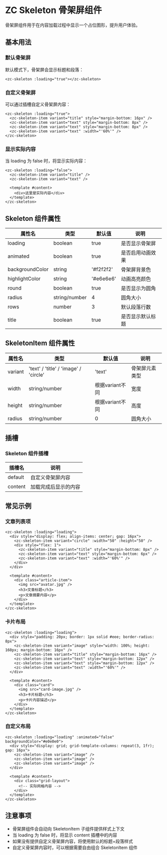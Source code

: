 # ZC Skeleton 骨架屏组件

骨架屏组件用于在内容加载过程中显示一个占位图形，提升用户体验。

## 基本用法

### 默认骨架屏

默认模式下，骨架屏会显示标题和段落：

```vue
<zc-skeleton :loading="true"></zc-skeleton>
```

### 自定义骨架屏

可以通过插槽自定义骨架屏内容：

```vue
<zc-skeleton :loading="true">
  <zc-skeleton-item variant="title" style="margin-bottom: 16px" />
  <zc-skeleton-item variant="text" style="margin-bottom: 8px" />
  <zc-skeleton-item variant="text" style="margin-bottom: 8px" />
  <zc-skeleton-item variant="text" :width="'60%'" />
</zc-skeleton>
```

### 显示实际内容

当 loading 为 false 时，将显示实际内容：

```vue
<zc-skeleton :loading="false">
  <zc-skeleton-item variant="title" />
  <zc-skeleton-item variant="text" />
  
  <template #content>
    <div>这里是实际内容</div>
  </template>
</zc-skeleton>
```

## Skeleton 组件属性

| 属性名 | 类型 | 默认值 | 说明 |
|-------|------|-------|------|
| loading | boolean | true | 是否显示骨架屏 |
| animated | boolean | true | 是否启用动画效果 |
| backgroundColor | string | '#f2f2f2' | 骨架屏背景色 |
| highlightColor | string | '#e6e6e6' | 动画高亮颜色 |
| round | boolean | true | 是否显示为圆角 |
| radius | string/number | 4 | 圆角大小 |
| rows | number | 3 | 默认段落行数 |
| title | boolean | true | 是否显示默认标题 |

## SkeletonItem 组件属性

| 属性名 | 类型 | 默认值 | 说明 |
|-------|------|-------|------|
| variant | 'text' / 'title' / 'image' / 'circle' | 'text' | 骨架屏元素类型 |
| width | string/number | 根据variant不同 | 宽度 |
| height | string/number | 根据variant不同 | 高度 |
| radius | string/number | 0 | 圆角大小 |

## 插槽

### Skeleton 组件插槽

| 插槽名 | 说明 |
|-------|------|
| default | 自定义骨架屏内容 |
| content | 加载完成后显示的内容 |

## 常见示例

### 文章列表项

```vue
<zc-skeleton :loading="loading">
  <div style="display: flex; align-items: center; gap: 16px">
    <zc-skeleton-item variant="circle" :width="50" :height="50" />
    <div style="flex: 1">
      <zc-skeleton-item variant="title" style="margin-bottom: 8px" />
      <zc-skeleton-item variant="text" style="margin-bottom: 6px" />
      <zc-skeleton-item variant="text" :width="'60%'" />
    </div>
  </div>
  
  <template #content>
    <div class="article-item">
      <img src="avatar.jpg" />
      <h3>文章标题</h3>
      <p>文章摘要内容</p>
    </div>
  </template>
</zc-skeleton>
```

### 卡片布局

```vue
<zc-skeleton :loading="loading">
  <div style="padding: 20px; border: 1px solid #eee; border-radius: 8px">
    <zc-skeleton-item variant="image" style="width: 100%; height: 160px; margin-bottom: 16px" />
    <zc-skeleton-item variant="title" style="margin-bottom: 16px" />
    <zc-skeleton-item variant="text" style="margin-bottom: 12px" />
    <zc-skeleton-item variant="text" style="margin-bottom: 12px" />
    <zc-skeleton-item variant="text" :width="'60%'" />
  </div>
  
  <template #content>
    <div class="card">
      <img src="card-image.jpg" />
      <h3>卡片标题</h3>
      <p>卡片内容描述</p>
    </div>
  </template>
</zc-skeleton>
```

### 自定义布局

```vue
<zc-skeleton :loading="loading" :animated="false" backgroundColor="#e0e0e0">
  <div style="display: grid; grid-template-columns: repeat(3, 1fr); gap: 16px">
    <zc-skeleton-item variant="image" />
    <zc-skeleton-item variant="image" />
    <zc-skeleton-item variant="image" />
  </div>
  
  <template #content>
    <div class="grid-layout">
      <!-- 实际网格内容 -->
    </div>
  </template>
</zc-skeleton>
```

## 注意事项

- 骨架屏组件会自动向 SkeletonItem 子组件提供样式上下文
- 当 loading 为 false 时，将显示 content 插槽中的内容
- 如果没有提供自定义骨架屏内容，将使用默认的标题+段落样式
- 自定义骨架屏内容时，可以根据需要自由组合 SkeletonItem 组件
